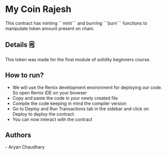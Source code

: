 <h1>My Coin Rajesh</h1>
<p>This contract has minting ```mint``` and burning ```burn``` functions to manipulate token amount present on chain.</p>

<h2>Details 🗒️</h2>
<p>This token was made for the final module of solidity beginners course.</p>

<h2>How to run?</h2>
<ul>
  <li>We will use the Remix development environment for deploying our code. So open Remix IDE on your browser</li>
  <li>Copy and paste the code in your newly created file</li>
  <li>Compile the code keeping in mind the compiler version</li>
  <li>Go to Deploy and Run Transactions tab in the sidebar and click on Deploy to deploy the contract.</li>
  <li>You can now interact with the contract</li>
</ul>

<h2>Authors</h2>
- Aryan Chaudhary
